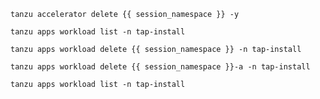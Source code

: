 
```execute
tanzu accelerator delete {{ session_namespace }} -y
```

```execute
tanzu apps workload list -n tap-install
```

```execute
tanzu apps workload delete {{ session_namespace }} -n tap-install
```

```execute
tanzu apps workload delete {{ session_namespace }}-a -n tap-install
```

```execute
tanzu apps workload list -n tap-install
```
